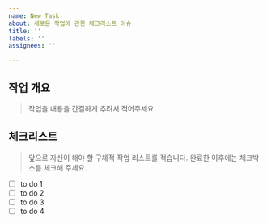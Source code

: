 ```yaml
---
name: New Task
about: 새로운 작업에 관한 체크리스트 이슈
title: ''
labels: ''
assignees: ''

---
```


## 작업 개요

> 작업을 내용을 간결하게 추려서 적어주세요.

## 체크리스트
> 앞으로 자신이 해야 할 구체적 작업 리스트를 적습니다.  완료한 이후에는 체크박스를 체크해 주세요.
- [ ] to do 1
- [ ] to do 2
- [ ] to do 3
- [ ] to do 4
